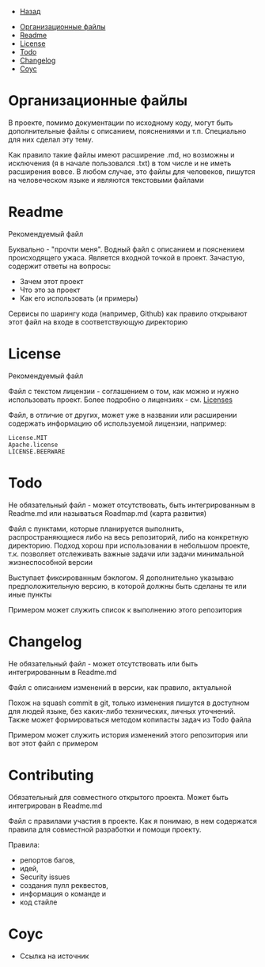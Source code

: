 * [Назад](./Readme.md)

- [Организационные файлы](#организационные-файлы)
- [Readme](#readme)
- [License](#license)
- [Todo](#todo)
- [Changelog](#changelog)
- [Соус](#соус)

# Организационные файлы

В проекте, помимо документации по исходному коду, могут быть дополнительные файлы с описанием, пояснениями и т.п. Специально для них сделал эту тему.

Как правило такие файлы имеют расширение .md, но возможны и исключения (я в начале пользовался .txt) в том числе и не иметь расширения вовсе. В любом случае, это файлы для человеков, пишутся на человеческом языке и являются текстовыми файлами

# Readme

Рекомендуемый файл

Буквально - "прочти меня". Водный файл с описанием и пояснением происходящего ужаса. Является входной точкой в проект. Зачастую, содержит ответы на вопросы:

* Зачем этот проект
* Что это за проект
* Как его использовать (и примеры)

Сервисы по шарингу кода (например, Github) как правило открывают этот файл на входе в соответствующую директорию

# License

Рекомендуемый файл

Файл с текстом лицензии - соглашением о том, как можно и нужно использовать проект. Более подробно о лицензиях - см. [Licenses](../../Licenses/Readme.md)

Файл, в отличие от других, может уже в названии или расширении содержать информацию об используемой лицензии, например:

```
License.MIT
Apache.license
LICENSE.BEERWARE
```

# Todo

Не обязательный файл - может отсутствовать, быть интегрированным в Readme.md или называться Roadmap.md (карта развития)

Файл с пунктами, которые планируется выполнить, распространяющиеся либо на весь репозиторий, либо на конкретную директорию. Подход хорош при использовании в небольшом проекте, т.к. позволяет отслеживать важные задачи или задачи минимальной жизнеспособной версии

Выступает фиксированным бэклогом. Я дополнительно указываю предположительную версию, в которой должны быть сделаны те или иные пункты

Примером может служить список к выполнению этого репозитория 

# Changelog

Не обязательный файл - может отсутствовать или быть интегрированным в Readme.md

Файл с описанием изменений в версии, как правило, актуальной

Похож на squash commit в git, только изменения пишутся в доступном для людей языке, без каких-либо технических, личных уточнений. Также может формироваться методом копипасты задач из Todo файла

Примером может служить история изменений этого репозитория или вот этот файл с примером

# Contributing

Обязательный для совместного открытого проекта. Может быть интегрирован в Readme.md

Файл с правилами участия в проекте. Как я понимаю, в нем содержатся правила для совместной разработки и помощи проекту.

Правила: 
* репортов багов, 
* идей, 
* Security issues 
* создания пулл реквестов, 
* информация о команде и 
* код стайле

# Соус

* Ссылка на источник

